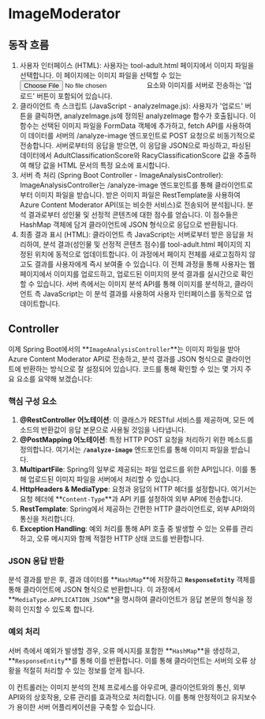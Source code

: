 # ImageModerator

## 동작 흐름 
1. 사용자 인터페이스 (HTML):
사용자는 tool-adult.html 페이지에서 이미지 파일을 선택합니다. 이 페이지에는 이미지 파일을 선택할 수 있는 <input type="file"> 요소와 이미지를 서버로 전송하는 '업로드' 버튼이 포함되어 있습니다.
2. 클라이언트 측 스크립트 (JavaScript - analyzeImage.js):
사용자가 '업로드' 버튼을 클릭하면, analyzeImage.js에 정의된 analyzeImage 함수가 호출됩니다. 이 함수는 선택된 이미지 파일을 FormData 객체에 추가하고, fetch API를 사용하여 이 데이터를 서버의 /analyze-image 엔드포인트로 POST 요청으로 비동기적으로 전송합니다.
서버로부터의 응답을 받으면, 이 응답을 JSON으로 파싱하고, 파싱된 데이터에서 AdultClassificationScore와 RacyClassificationScore 값을 추출하여 해당 값을 HTML 문서의 특정 요소에 표시합니다.
3. 서버 측 처리 (Spring Boot Controller - ImageAnalysisController):
ImageAnalysisController는 /analyze-image 엔드포인트를 통해 클라이언트로부터 이미지 파일을 받습니다.
받은 이미지 파일은 RestTemplate을 사용하여 Azure Content Moderator API(또는 비슷한 서비스)로 전송되어 분석됩니다.
분석 결과로부터 성인물 및 선정적 콘텐츠에 대한 점수를 얻습니다. 이 점수들은 HashMap 객체에 담겨 클라이언트에 JSON 형식으로 응답으로 반환됩니다.
4. 최종 결과 표시 (HTML):
클라이언트 측 JavaScript는 서버로부터 받은 응답을 처리하여, 분석 결과(성인물 및 선정적 콘텐츠 점수)를 tool-adult.html 페이지의 지정된 위치에 동적으로 업데이트합니다. 이 과정에서 페이지 전체를 새로고침하지 않고도 결과를 사용자에게 즉시 보여줄 수 있습니다.
이 전체 과정을 통해 사용자는 웹 페이지에서 이미지를 업로드하고, 업로드된 이미지의 분석 결과를 실시간으로 확인할 수 있습니다. 서버 측에서는 이미지 분석 API를 통해 이미지를 분석하고, 클라이언트 측 JavaScript는 이 분석 결과를 사용하여 사용자 인터페이스를 동적으로 업데이트합니다.

## Controller
이제 Spring Boot에서의 **`ImageAnalysisController`**는 이미지 파일을 받아 Azure Content Moderator API로 전송하고, 분석 결과를 JSON 형식으로 클라이언트에 반환하는 방식으로 잘 설정되어 있습니다. 코드를 통해 확인할 수 있는 몇 가지 주요 요소를 요약해 보겠습니다:

### **핵심 구성 요소**

1. **@RestController 어노테이션**: 이 클래스가 RESTful 서비스를 제공하며, 모든 메소드의 반환값이 응답 본문으로 사용될 것임을 나타냅니다.
2. **@PostMapping 어노테이션**: 특정 HTTP POST 요청을 처리하기 위한 메소드를 정의합니다. 여기서는 **`/analyze-image`** 엔드포인트를 통해 이미지 파일을 받습니다.
3. **MultipartFile**: Spring의 일부로 제공되는 파일 업로드를 위한 API입니다. 이를 통해 업로드된 이미지 파일을 서버에서 처리할 수 있습니다.
4. **HttpHeaders & MediaType**: 요청과 응답의 HTTP 헤더를 설정합니다. 여기서는 요청 헤더에 **`Content-Type`**과 API 키를 설정하여 외부 API에 전송합니다.
5. **RestTemplate**: Spring에서 제공하는 간편한 HTTP 클라이언트로, 외부 API와의 통신을 처리합니다.
6. **Exception Handling**: 예외 처리를 통해 API 호출 중 발생할 수 있는 오류를 관리하고, 오류 메시지와 함께 적절한 HTTP 상태 코드를 반환합니다.

### **JSON 응답 반환**

분석 결과를 받은 후, 결과 데이터를 **`HashMap`**에 저장하고 **`ResponseEntity`** 객체를 통해 클라이언트에 JSON 형식으로 반환합니다. 이 과정에서 **`MediaType.APPLICATION_JSON`**을 명시하여 클라이언트가 응답 본문의 형식을 정확히 인지할 수 있도록 합니다.

### **예외 처리**

서버 측에서 예외가 발생할 경우, 오류 메시지를 포함한 **`HashMap`**을 생성하고, **`ResponseEntity`**를 통해 이를 반환합니다. 이를 통해 클라이언트는 서버의 오류 상황을 적절히 처리할 수 있는 정보를 얻게 됩니다.

이 컨트롤러는 이미지 분석의 전체 프로세스를 아우르며, 클라이언트와의 통신, 외부 API와의 상호작용, 오류 관리를 효과적으로 처리합니다. 이를 통해 안정적이고 유지보수가 용이한 서버 어플리케이션을 구축할 수 있습니다.




